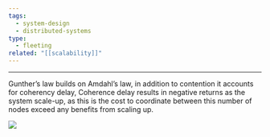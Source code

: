 ```yaml
---
tags:
  - system-design
  - distributed-systems
type:
  - fleeting
related: "[[scalability]]"
---
```



----

Gunther’s law builds on Amdahl’s law, in addition to contention it accounts for coherency delay, Coherence delay results in negative returns as the system scale-up, as this is the cost to coordinate between this number of nodes exceed any benefits from scaling up.

![](https://i2.wp.com/blog.knoldus.com/wp-content/uploads/2019/01/scalability_gunthers_law.jpg?resize=401%2C220&ssl=1)